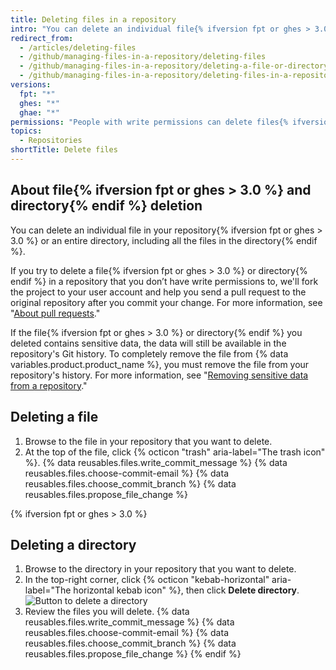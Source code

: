 ```yaml
---
title: Deleting files in a repository
intro: "You can delete an individual file{% ifversion fpt or ghes > 3.0 %} or an entire directory{% endif %} in your repository on {% data variables.product.product_name %}."
redirect_from:
  - /articles/deleting-files
  - /github/managing-files-in-a-repository/deleting-files
  - /github/managing-files-in-a-repository/deleting-a-file-or-directory
  - /github/managing-files-in-a-repository/deleting-files-in-a-repository
versions:
  fpt: "*"
  ghes: "*"
  ghae: "*"
permissions: "People with write permissions can delete files{% ifversion fpt or ghes > 3.0 %} or directories{% endif %} in a repository."
topics:
  - Repositories
shortTitle: Delete files
---
```


## About file{% ifversion fpt or ghes > 3.0 %} and directory{% endif %} deletion

You can delete an individual file in your repository{% ifversion fpt or ghes > 3.0 %} or an entire directory, including all the files in the directory{% endif %}.

If you try to delete a file{% ifversion fpt or ghes > 3.0 %} or directory{% endif %} in a repository that you don’t have write permissions to, we'll fork the project to your user account and help you send a pull request to the original repository after you commit your change. For more information, see "[About pull requests](/github/collaborating-with-issues-and-pull-requests/about-pull-requests)."

If the file{% ifversion fpt or ghes > 3.0 %} or directory{% endif %} you deleted contains sensitive data, the data will still be available in the repository's Git history. To completely remove the file from {% data variables.product.product_name %}, you must remove the file from your repository's history. For more information, see "[Removing sensitive data from a repository](/github/authenticating-to-github/removing-sensitive-data-from-a-repository)."

## Deleting a file

1. Browse to the file in your repository that you want to delete.
2. At the top of the file, click {% octicon "trash" aria-label="The trash icon" %}.
   {% data reusables.files.write_commit_message %}
   {% data reusables.files.choose-commit-email %}
   {% data reusables.files.choose_commit_branch %}
   {% data reusables.files.propose_file_change %}

{% ifversion fpt or ghes > 3.0 %}

## Deleting a directory

1. Browse to the directory in your repository that you want to delete.
1. In the top-right corner, click {% octicon "kebab-horizontal" aria-label="The horizontal kebab icon" %}, then click **Delete directory**.
   ![Button to delete a directory](/assets/images/help/repository/delete-directory-button.png)
1. Review the files you will delete.
   {% data reusables.files.write_commit_message %}
   {% data reusables.files.choose-commit-email %}
   {% data reusables.files.choose_commit_branch %}
   {% data reusables.files.propose_file_change %}
   {% endif %}
